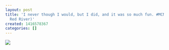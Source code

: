 ```yaml
---
layout: post
title: 'I never though I would, but I did, and it was so much fun. #MCN2014  (at Cowboys
  Red River)'
created: 1416578367
categories: []
---
```

<img src="http://31.media.tumblr.com/b666ae2505b9f48e643e17ca950155f2/tumblr_nfe6v36OrJ1rsr8w3o1_500.jpg"/><br/><br/>
